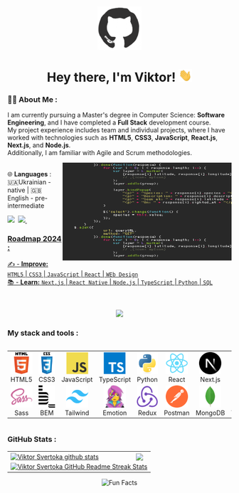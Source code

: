 <div id="header" align="center">

<img src="./assets/github.gif" width="100"/>

<h1>
Hey there, I'm Viktor!
<img src="./assets/giphy.gif" width="30px" alt="GIF">
</h1>

</div>
  
### 👨‍💻 About Me :
I am currently pursuing a Master's degree in Computer Science: **Software Engineering**, and I have completed a **Full Stack** development course. <br> 
My project experience includes team and individual projects, where I have worked with technologies such as **HTML5**, **CSS3**, **JavaScript**, **React.js**, **Next.js**, and **Node.js**. <br>
Additionally, I am familiar with Agile and Scrum methodologies. <br>

<img align="right" src="./assets/code.gif" width="380" height="220"><br>
🌐 **Languages** :
🇺🇦Ukrainian - native | 🇬🇧English - pre-intermediate

 <div>
   <a href="https://www.behance.net/viktorsvertoka" target="_blank"><img src="https://img.shields.io/badge/-Behance-blue?style=for-the-badge&logo=behance&logoColor=white" target="_blank"></a>&nbsp;
   <a href="https://www.codewars.com/users/ViktorSvertoka"><img src="https://www.codewars.com/users/ViktorSvertoka/badges/small">&nbsp;
 </div>

### Roadmap 2024 :

✍️ - **Improve:** `HTML5` | `CSS3` | `JavaScript` | `React` | `WEb Design` <br>
📚 - **Learn:** `Next.js` | `React Native` | `Node.js` | `TypeScript` | `Python` | `SQL` <br>

<br>
<br>

<div align="center">
<a href="https://u8views.com/github/ViktorSvertoka"><img src="https://u8views.com/api/v1/github/profiles/115661003/views/day-week-month-total-count.svg"></a>
</div>

### My stack and tools :

<div style="display: flex; align-items: flex-start; align: center">
<table align="center">
  <tr>
     <td align="center"  width="80">
         <img src="./images/html5-original.svg" title="HTML5" alt="HTML5" width="50" height="50"/>
      <br>HTML5
    </td>
    <td align="center" width="80">
        <img src="./images/css3-original.svg"  title="CSS3" alt="CSS3" width="50" height="50"/>
      <br>CSS3
    </td>
<td align="center" width="80">
         <img src="./images/javascript-original.svg"  title="JS" alt="JS" width="50" height="50"/>
      <br>JavaScript
    </td>
    <td align="center" width="80">
        <img src="./images/typescript-original.svg"  title="TS" alt="TS" width="50" height="50"/>
      <br>TypeScript
    </td>
    <td align="center" width="80">
        <img src="./images/python-original.svg"  title="Python" alt="Python" width="50" height="50"/>
      <br>Python
    </td>
    <td align="center" width="80">
        <img src="./images/react-original.svg"  title="React" alt="React" width="50" height="50"/>
      <br>React
    </td>
    <td align="center" width="80">
        <img src="./images/nextjs-original.svg" title="Next.js" alt="Next.js" width="50" height="50"/>
      <br>Next.js
    </td>
    <td align="center" width="80">
      <img src="./images/nodejs-original.svg"  title="Node.js" alt="Node.js" width="50" height="50"/>
      <br>Node.js
    </td>
        <td align="center" width="80">
       <img src="./images/sql-original.svg" title="SQL" alt="SQL" width="50" height="50"/>
      <br>SQL
      </td>
    <td align="center" width="80">
        <img src="./images/git-original.svg" title="Git" alt="Git" width="50" height="50"/>
      <br>Git
    </td>
  </tr>
    <td align="center" width="80">
        <img src="./images/sass-original.svg" title="Sass" alt="Sass" width="50" height="50"/>
      <br>Sass
    </td>
    <td align="center" width="80"> 
        <img src="./images/bem-original.svg" title="Bem" alt="Bem" width="50" height="50"/>
      <br>BEM
    </td>
    <td align="center"  width="80">
        <img src="./images/tailwindcss-original.svg" title="Tailwind" alt="Tailwind" width="50" height="50"/>
      <br>Tailwind
    </td>
    <td align="center" width="80">
        <img src="./images/emotion-original.png" title="Emotion" alt="Emotion" width="50" height="50"/>
      <br>Emotion
    </td>
    <td align="center" width="80">
        <img src="./images/redux-original.svg"  title="Redux" alt="Redux" width="50" height="50"/>
      <br>Redux
    </td>
      <td align="center" width="80">
        <img src="./images/postman-original.svg" title="Postman" alt="Postman" width="50" height="50"/>
      <br>Postman
    </td>
      </td>
      <td align="center" width="80">
        <img src="./images/mongodb-original.svg" title="MongoDB" alt="MongoDB" width="50" height="50"/>
      <br>MongoDB
     </td>
  <td align="center" width="80">
        <img src="./images/vscode-original.svg" title="Visual Studio Code" alt="Visual Studio Code" width="50" height="50"/>
      <br>VSCode
     </td>
  <td align="center" width="80">
        <img src="./images/figma-original.svg" title="Figma" alt="Figma" width="50" height="50"/>
      <br>Figma
     </td>
  <td align="center" width="80">
        <img src="./images/photoshop-original.png" title="PhotoShop" alt="PhotoShop" width="50" height="50"/>
      <br>PhotoShop
     </td>
</table>
</div>

### GitHub Stats :

<table align="center">
  <tr>
  <td>
   <a href="https://github.com/ViktorSvertoka/github-readme-stats"><img align="center" src="https://github-readme-stats.vercel.app/api?username=ViktorSvertoka&show_icons=true&include_all_commits=true&theme=buefy&hide_border=true" alt="Viktor Svertoka github stats" /></a>
  </td>
  <td>
  <a href="https://github.com/ViktorSvertoka/github-readme-stats"><img align="center" src="https://github-readme-stats.vercel.app/api/top-langs/?username=ViktorSvertoka&layout=compact&theme=buefy&hide_border=true" /></a>
  </td>
  </tr>
  <tr>
  <td colspan=2 align="center">
  <a href="https://git.io/streak-stats"> <img src="http://github-readme-streak-stats.herokuapp.com?user=ViktorSvertoka&hide_border=true&background=f6f8fa&currStreakLabel=000000&date_format=j%20M%5B%20Y%5D" alt="Viktor Svertoka GitHub Readme Streak Stats" /> </a>
  </td>
  </tr>
</table>

  <div align=center> 
   <img src="https://readme-typing-svg.herokuapp.com?color=%2336BCF7&size=30&center=true&vCenter=true&width=1000&height=50&lines=Fun+Facts:+;I+use+a+technique+called+rubber+duck+debugging+;" alt="Fun Facts" /> 
  </div>
